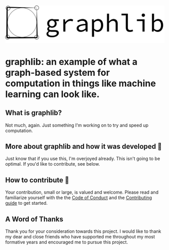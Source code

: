 ![graphlib](graphlib-logo.svg)

# graphlib: an example of what a graph-based system for computation in things like machine learning can look like.

## What is graphlib?
Not much, again. Just something I'm working on to try and speed up computation.

## More about graphlib and how it was developed 🧪
Just know that if you use this, I'm overjoyed already. This isn't going to be optimal. If you'd like to contribute, see below.

## How to contribute 🤝

Your contribution, small or large, is valued and welcome. Please read and familiarize yourself with the the [Code of Conduct](CODE_OF_CONDUCT.md) and the [Contributing guide](CONTRIBUTING.md) to get started.

## A Word of Thanks

Thank you for your consideration towards this project. I would like to thank my dear and close friends who have supported me throughout my most formative years and encouraged me to pursue this project.
